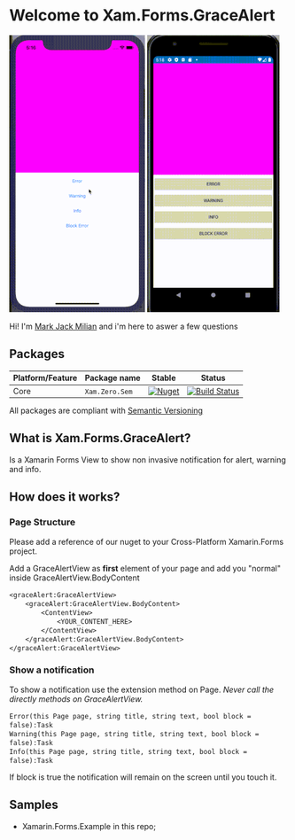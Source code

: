   
  
# Welcome to Xam.Forms.GraceAlert

![](ios.gif)
![](droid.gif)

Hi! I'm [Mark Jack Milian](http://markjackmilian.net/) and i'm here to aswer a few questions


## Packages ##



Platform/Feature               | Package name                              | Stable      | Status 
-----------------------|-------------------------------------------|-----------------------------|------------------------
Core             | `Xam.Zero.Sem` | [![Nuget](https://img.shields.io/nuget/v/Xam.Forms.GraceAlert)](https://www.nuget.org/packages/Xam.Forms.GraceAlert) | [![Build Status](https://dev.azure.com/nightlybuilds-net/Xam.GraceAlert/_apis/build/status/markjackmilian.Xam.Forms.GraceAlert?branchName=master)](https://dev.azure.com/nightlybuilds-net/Xam.GraceAlert/_build/latest?definitionId=18&branchName=master)|

All packages are compliant with [Semantic Versioning](https://semver.org/)


## What is Xam.Forms.GraceAlert?

Is a Xamarin Forms View to show non invasive notification for alert, warning and info.


## How does it works?

### Page Structure
Please add a reference of our nuget to your Cross-Platform Xamarin.Forms project.

Add a GraceAlertView as **first** element of your page and add you "normal" inside GraceAlertView.BodyContent
```xaml
<graceAlert:GraceAlertView>
    <graceAlert:GraceAlertView.BodyContent>
        <ContentView>
            <YOUR_CONTENT_HERE>
        </ContentView>
    </graceAlert:GraceAlertView.BodyContent>
</graceAlert:GraceAlertView>
```
### Show a notification
To show a notification use the extension method on Page. *Never call the directly methods on GraceAlertView.*
```xaml
Error(this Page page, string title, string text, bool block = false):Task
Warning(this Page page, string title, string text, bool block = false):Task
Info(this Page page, string title, string text, bool block = false):Task
```

If block is true the notification will remain on the screen until you touch it.


## Samples

 - Xamarin.Forms.Example in this repo; 
